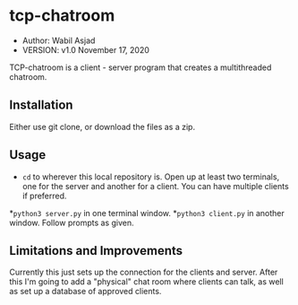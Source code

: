 # tcp-chatroom
* Author: Wabil Asjad 
* VERSION: v1.0 November 17, 2020

TCP-chatroom is a client - server program that creates a multithreaded chatroom. 

## Installation

Either use git clone, or download the files as a zip. 

## Usage

* ```cd``` to wherever this local repository is.
Open up at least two terminals, one for the server and another for a client. You can have multiple clients if preferred.

*```python3 server.py``` in one terminal window.
*```python3 client.py``` in another window.
Follow prompts as given.


## Limitations and Improvements
Currently this just sets up the connection for the clients and server. After this I'm going to add a "physical" chat room where clients can talk, as well as set up a database of approved clients. 

